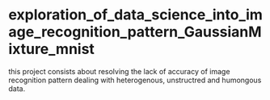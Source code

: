 # exploration_of_data_science_into_image_recognition_pattern_GaussianMixture_mnist
this project consists about resolving the lack of accuracy of image recognition pattern dealing with heterogenous, unstructred and humongous data.
